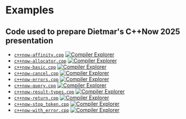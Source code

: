 # Examples

## Code used to prepare Dietmar's C++Now 2025 presentation

- [`c++now-affinity.cpp`](https://github.com/bemanproject/task/blob/main/examples/c%2B%2Bnow-affinity.cpp) [![Compiler Explorer](compiler-explorer.ico)](https://godbolt.org/z/8qEG5x7sz)
- [`c++now-allocator.cpp`](https://github.com/bemanproject/task/blob/main/examples/c%2B%2Bnow-allocator.cpp) [![Compiler Explorer](compiler-explorer.ico)](https://godbolt.org/z/j8fY4jP1T)
- [`c++now-basic.cpp`](https://github.com/bemanproject/task/blob/main/examples/c%2B%2Bnow-basic.cpp) [![Compiler Explorer](compiler-explorer.ico)](https://godbolt.org/z/7Pn5TEhfK)
- [`c++now-cancel.cpp`](https://github.com/bemanproject/task/blob/main/examples/c%2B%2Bnow-cancel.cpp) [![Compiler Explorer](compiler-explorer.ico)](https://godbolt.org/z/vx4PqYvE6)
- [`c++now-errors.cpp`](https://github.com/bemanproject/task/blob/main/examples/c%2B%2Bnow-errors.cpp) [![Compiler Explorer](compiler-explorer.ico)](https://godbolt.org/z/95Mhr5MGn)
- [`c++now-query.cpp`](https://github.com/bemanproject/task/blob/main/examples/c%2B%2Bnow-query.cpp) [![Compiler Explorer](compiler-explorer.ico)](https://godbolt.org/z/dPboEeqfv)
- [`c++now-result-types.cpp`](https://github.com/bemanproject/task/blob/main/examples/c%2B%2Bnow-result-types.cpp) [![Compiler Explorer](compiler-explorer.ico)](https://godbolt.org/z/aWfc8T8he)
- [`c++now-return.cpp`](https://github.com/bemanproject/task/blob/main/examples/c%2B%2Bnow-return.cpp) [![Compiler Explorer](compiler-explorer.ico)](https://godbolt.org/z/f5YE5W4Ta)
- [`c++now-stop_token.cpp`](https://github.com/bemanproject/task/blob/main/examples/c%2B%2Bnow-stop_token.cpp) [![Compiler Explorer](compiler-explorer.ico)](https://godbolt.org/z/TxYe3jEs7)
- [`c++now-with_error.cpp`](https://github.com/bemanproject/task/blob/main/examples/c%2B%2Bnow-with_error.cpp) [![Compiler Explorer](compiler-explorer.ico)](https://godbolt.org/z/6oqox6zf8)
